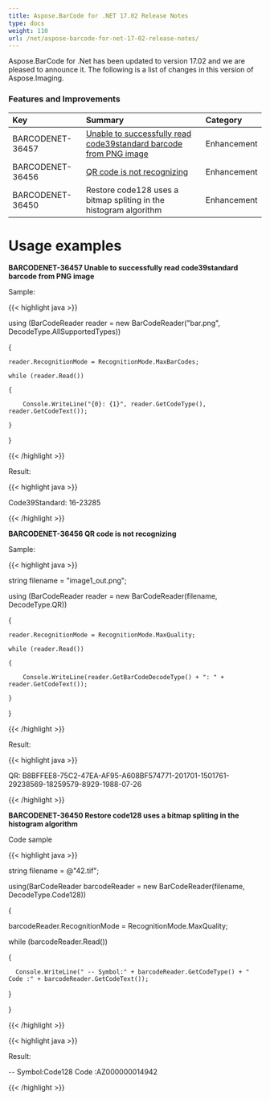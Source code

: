 ```yaml
---
title: Aspose.BarCode for .NET 17.02 Release Notes
type: docs
weight: 110
url: /net/aspose-barcode-for-net-17-02-release-notes/
---
```


Aspose.BarCode for .Net has been updated to version 17.02 and we are pleased to announce it.
The following is a list of changes in this version of Aspose.Imaging.
### **Features and Improvements**

|**Key**|**Summary**|**Category**|
| :- | :- | :- |
|BARCODENET-36457|[Unable to successfully read code39standard barcode from PNG image](https://www.aspose.com/community/forums/thread/820819/code39standard-barcode-is-not-recognized.aspx)|Enhancement|
|BARCODENET-36456|[QR code is not recognizing](https://www.aspose.com/community/forums/thread/820069/aspose-barcode-reader-for-qr-code-appears-to-be-not-working-for-the-attached-document.aspx)|Enhancement|
|BARCODENET-36450|Restore code128 uses a bitmap spliting in the histogram algorithm|Enhancement|
# **Usage examples**
**BARCODENET-36457 Unable to successfully read code39standard barcode from PNG image**

Sample:

{{< highlight java >}}

 using (BarCodeReader reader = new BarCodeReader("bar.png", DecodeType.AllSupportedTypes))

{

    reader.RecognitionMode = RecognitionMode.MaxBarCodes;

    while (reader.Read())

    {

        Console.WriteLine("{0}: {1}", reader.GetCodeType(), reader.GetCodeText());

    }

}

{{< /highlight >}}

Result:

{{< highlight java >}}

 Code39Standard: 16-23285

{{< /highlight >}}

**BARCODENET-36456 QR code is not recognizing**

Sample:

{{< highlight java >}}

 string filename = "image1_out.png";

using (BarCodeReader reader = new BarCodeReader(filename, DecodeType.QR))

{

    reader.RecognitionMode = RecognitionMode.MaxQuality;

    while (reader.Read())

    {

        Console.WriteLine(reader.GetBarCodeDecodeType() + ": " + reader.GetCodeText());

    }

}

{{< /highlight >}}

Result:

{{< highlight java >}}

 QR: B8BFFEE8-75C2-47EA-AF95-A608BF574771-201701-1501761-29238569-18259579-8929-1988-07-26

{{< /highlight >}}

**BARCODENET-36450 Restore code128 uses a bitmap spliting in the histogram algorithm**

Code sample

{{< highlight java >}}

 string filename = @"42.tif";

using(BarCodeReader barcodeReader = new BarCodeReader(filename, DecodeType.Code128))

{

   barcodeReader.RecognitionMode = RecognitionMode.MaxQuality;

   while (barcodeReader.Read())

   {

      Console.WriteLine(" -- Symbol:" + barcodeReader.GetCodeType() + " Code :" + barcodeReader.GetCodeText());

   }

}

{{< /highlight >}}

{{< highlight java >}}

 Result:

 -- Symbol:Code128 Code :AZ000000014942

{{< /highlight >}}
